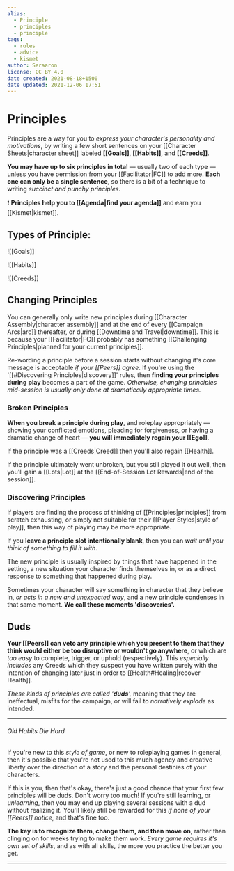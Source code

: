 ```yaml
---
alias:
  - Principle
  - principles
  - principle
tags:
  - rules
  - advice
  - kismet
author: Seraaron
license: CC BY 4.0
date created: 2021-08-18+1500
date updated: 2021-12-06 17:51
---
```


# Principles

Principles are a way for you to _express your character's personality and motivations_, by writing a few short sentences on your [[Character Sheets|character sheet]] labeled **[[Goals]]**, **[[Habits]]**, and **[[Creeds]]**.

**You may have up to six principles in total** — usually two of each type — unless you have permission from your [[Facilitator|FC]] to add more. **Each one can only be a single sentence**, so there is a bit of a technique to writing _succinct and punchy principles_.

❗ **Principles help you to [[Agenda|find your agenda]]** and earn you [[Kismet|kismet]].

## Types of Principle:

![[Goals]]

![[Habits]]

![[Creeds]]

## Changing Principles

You can generally only write new principles during [[Character Assembly|character assembly]] and at the end of every [[Campaign Arcs|arc]] thereafter, or during [[Downtime and Travel|downtime]]. This is because your [[Facilitator|FC]] probably has something [[Challenging Principles|planned for your current principles]].

Re-wording a principle before a session starts without changing it's core message is acceptable _if your [[Peers]] agree_. If you're using the '[[#Discovering Principles|discovery]]' rules, then **finding your principles during play** becomes a part of the game. _Otherwise, changing  principles mid-session is usually only done at dramatically appropriate times._

### Broken Principles

**When you break a principle during play**, and roleplay appropriately — showing your conflicted emotions, pleading for forgiveness, or having a dramatic change of heart — **you will immediately regain your [[Ego]]**.

If the principle was a [[Creeds|Creed]] then you'll also regain [[Health]].

If the principle ultimately went unbroken, but you still played it out well, then you'll gain a [[Lots|Lot]] at the [[End-of-Session Lot Rewards|end of the session]]. 

### Discovering Principles

If players are finding the process of thinking of [[Principles|principles]] from scratch exhausting, or simply not suitable for their [[Player Styles|style of play]], then this way of playing may be more appropriate.

If you **leave a principle slot intentionally blank**, then you can *wait until you think of something to fill it with*.

The new principle is usually inspired by things that have happened in the setting, a new situation your character finds themselves in, or as a direct response to something that happened during play.

Sometimes your character will say something in character that they believe in, _or acts in a new and unexpected way_, and a new principle condenses in that same moment. **We call these moments 'discoveries'.**

## Duds

**Your [[Peers]] can veto any principle which you present to them that they think would either be too disruptive or wouldn't go anywhere**, or which are _too easy_ to complete, trigger, or uphold (respectively). This _especially includes_ any Creeds which they suspect you have written purely with the intention of changing later just in order to [[Health#Healing|recover Health]].

_These kinds of principles are called '**duds**',_ meaning that they are ineffectual, misfits for the campaign, or will fail to _narratively explode_ as intended.

---

###### Old Habits Die Hard

If you're new to this _style of game_, or new to roleplaying games in general, then it's possible that you're not used to this much agency and creative liberty over the direction of a story and the personal destinies of your characters.

If this is you, then that's okay, there's just a good chance that your first few principles will be duds. Don't worry too much! If you're still learning, or _unlearning_, then you may end up playing several sessions with a dud without realizing it. You'll likely still be rewarded for this _if none of your [[Peers]] notice_, and that's fine too.

**The key is to recognize them, change them, and then move on**, rather than clinging on for weeks trying to make them work.  _Every game requires it's own set of skills_, and as with all skills, the more you practice the better you get.

---
